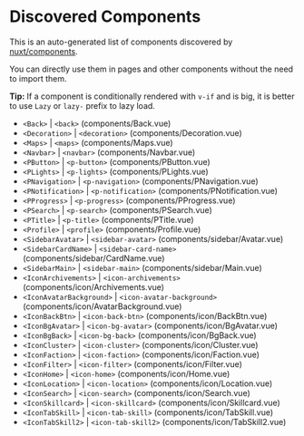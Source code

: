 # Discovered Components

This is an auto-generated list of components discovered by [nuxt/components](https://github.com/nuxt/components).

You can directly use them in pages and other components without the need to import them.

**Tip:** If a component is conditionally rendered with `v-if` and is big, it is better to use `Lazy` or `lazy-` prefix to lazy load.

- `<Back>` | `<back>` (components/Back.vue)
- `<Decoration>` | `<decoration>` (components/Decoration.vue)
- `<Maps>` | `<maps>` (components/Maps.vue)
- `<Navbar>` | `<navbar>` (components/Navbar.vue)
- `<PButton>` | `<p-button>` (components/PButton.vue)
- `<PLights>` | `<p-lights>` (components/PLights.vue)
- `<PNavigation>` | `<p-navigation>` (components/PNavigation.vue)
- `<PNotification>` | `<p-notification>` (components/PNotification.vue)
- `<PProgress>` | `<p-progress>` (components/PProgress.vue)
- `<PSearch>` | `<p-search>` (components/PSearch.vue)
- `<PTitle>` | `<p-title>` (components/PTitle.vue)
- `<Profile>` | `<profile>` (components/Profile.vue)
- `<SidebarAvatar>` | `<sidebar-avatar>` (components/sidebar/Avatar.vue)
- `<SidebarCardName>` | `<sidebar-card-name>` (components/sidebar/CardName.vue)
- `<SidebarMain>` | `<sidebar-main>` (components/sidebar/Main.vue)
- `<IconArchivements>` | `<icon-archivements>` (components/icon/Archivements.vue)
- `<IconAvatarBackground>` | `<icon-avatar-background>` (components/icon/AvatarBackground.vue)
- `<IconBackBtn>` | `<icon-back-btn>` (components/icon/BackBtn.vue)
- `<IconBgAvatar>` | `<icon-bg-avatar>` (components/icon/BgAvatar.vue)
- `<IconBgBack>` | `<icon-bg-back>` (components/icon/BgBack.vue)
- `<IconCluster>` | `<icon-cluster>` (components/icon/Cluster.vue)
- `<IconFaction>` | `<icon-faction>` (components/icon/Faction.vue)
- `<IconFilter>` | `<icon-filter>` (components/icon/Filter.vue)
- `<IconHome>` | `<icon-home>` (components/icon/Home.vue)
- `<IconLocation>` | `<icon-location>` (components/icon/Location.vue)
- `<IconSearch>` | `<icon-search>` (components/icon/Search.vue)
- `<IconSkillcard>` | `<icon-skillcard>` (components/icon/Skillcard.vue)
- `<IconTabSkill>` | `<icon-tab-skill>` (components/icon/TabSkill.vue)
- `<IconTabSkill2>` | `<icon-tab-skill2>` (components/icon/TabSkill2.vue)
